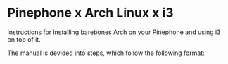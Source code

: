 # Pinephone x Arch Linux x i3

Instructions for installing barebones Arch on your Pinephone and using i3 on top of it.

The manual is devided into steps, which follow the following format:
